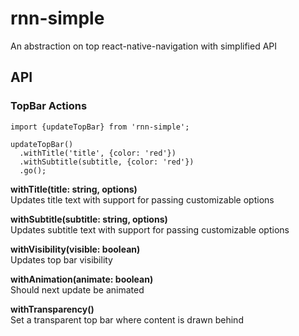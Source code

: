 # rnn-simple
An abstraction on top react-native-navigation with simplified API

## API
### TopBar Actions

```
import {updateTopBar} from 'rnn-simple';

updateTopBar()
  .withTitle('title', {color: 'red'})
  .withSubtitle(subtitle, {color: 'red'})
  .go();
```

**withTitle(title: string, options)**  
Updates title text with support for passing customizable options

**withSubtitle(subtitle: string, options)**  
Updates subtitle text with support for passing customizable options

**withVisibility(visible: boolean)**  
Updates top bar visibility

**withAnimation(animate: boolean)**  
Should next update be animated

**withTransparency()**  
Set a transparent top bar where content is drawn behind
